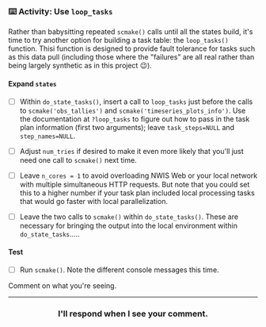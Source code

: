 ### :keyboard: Activity: Use `loop_tasks`

Rather than babysitting repeated `scmake()` calls until all the states build, it's time to try another option for building a task table: the `loop_tasks()` function. Thisi function is designed to provide fault tolerance for tasks such as this data pull (including those where the "failures" are all real rather than being largely synthetic as in this project :wink:).

#### Expand `states`

- [ ] Within `do_state_tasks()`, insert a call to `loop_tasks` just before the calls to `scmake('obs_tallies')` and `scmake('timeseries_plots_info')`. Use the documentation at `?loop_tasks` to figure out how to pass in the task plan information (first two arguments); leave `task_steps=NULL` and `step_names=NULL`.

- [ ] Adjust `num_tries` if desired to make it even more likely that you'll just need one call to `scmake()` next time.

- [ ] Leave `n_cores = 1` to avoid overloading NWIS Web or your local network with multiple simultaneous HTTP requests. But note that you could set this to a higher number if your task plan included local processing tasks that would go faster with local parallelization.

- [ ] Leave the two calls to `scmake()` within `do_state_tasks()`. These are necessary for bringing the output into the local environment within `do_state_tasks`.....

#### Test

- [ ] Run `scmake()`. Note the different console messages this time.

Comment on what you're seeing. 

<hr><h3 align="center">I'll respond when I see your comment.</h3>
